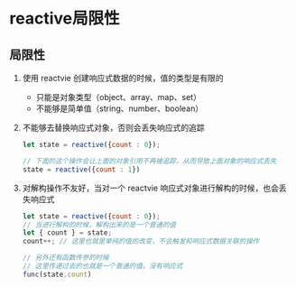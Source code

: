 # reactive局限性

## 局限性

1. 使用 reactvie 创建响应式数据的时候，值的类型是有限的

    + 只能是对象类型（object、array、map、set）
    + 不能够是简单值（string、number、boolean）


2. 不能够去替换响应式对象，否则会丢失响应式的追踪

    ```js
    let state = reactive({count : 0});

    // 下面的这个操作会让上面的对象引用不再被追踪，从而导致上面对象的响应式丢失
    state = reactive({count : 1})
    ```

3. 对解构操作不友好，当对一个 reactvie 响应式对象进行解构的时候，也会丢失响应式

    ```js
    let state = reactive({count : 0});
    // 当进行解构的时候，解构出来的是一个普通的值
    let { count } = state;
    count++; // 这里也就是单纯的值的改变，不会触发和响应式数据关联的操作

    // 另外还有函数传参的时候
    // 这里传递过去的也就是一个普通的值，没有响应式
    func(state.count)
    ```

